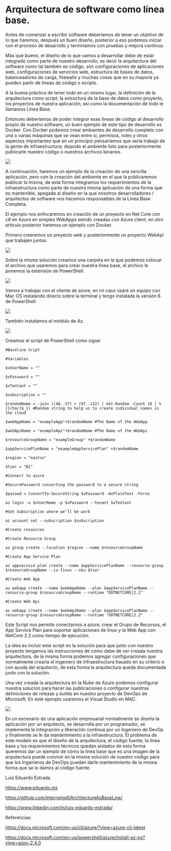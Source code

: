 # Arquitectura de software como línea base.

Antes de comenzar a escribir software deberíamos de tener un objetivo de lo que haremos, después un buen diseño, posterior a eso podemos iniciar con el proceso de desarrollo y terminamos con pruebas y mejora continua. 

Más que bueno, el diseño de lo que vamos a desarrollar debe de estar integrado como parte de nuestro desarrollo; es decir la arquitectura del software como tal también es código, son configuraciones de aplicaciones web, configuraciones de servicios web, estructura de bases de datos, balanceadores de carga, firewalls y muchas cosas que en su mayoría ya pueden partir de líneas de código o scripts. 

A la buena práctica de tener todo en un mismo lugar, la definición de la arquitectura como script, la estructura de la base de datos como proyecto, los proyectos de nuestra aplicación, así como la documentación de todo le llamamos Línea Base. 

Entonces deberíamos de poder integrar esas líneas de código al desarrollo propio de nuestro software, un buen ejemplo de este tipo de desarrollo es Docker. Con Docker podemos crear ambientes de desarrollo completo con una o varias máquinas que se vean entre si, permisos, roles y otros aspectos importantes que en un principio pensaríamos que sería trabajo de la gente de infraestructura; dejando el ambiente listo para posteriormente publicarle nuestro código o nuestros archivos binarios. 

![](http://eduardo.mx/wp-content/uploads/2019/07/image.png)

A continuación, haremos un ejemplo de la creación de una sencilla aplicación, pero con la creación del ambiente en el que la publicaremos publicar la misma, de esta forma integramos los requerimientos de la infraestructura como parte de nuestra misma aplicación de una forma que es mantenible, apegada al diseño en la que nosotros desarrolladores / arquitectos de software nos hacemos responsables de la Línea Base Completa.

El ejemplo nos enfocaremos en creación de un proyecto en Net Core con c# en Azure en simples WebApps siendo creadas con Azure client, en otro artículo posterior haremos un ejemplo con Docker.

Primero crearemos un proyecto web y posteriormente un proyecto WebApi que trabajen juntos.

![](http://eduardo.mx/wp-content/uploads/2019/07/image.png)

Sobre la misma solución creamos una carpeta en la que podemos colocar el archivo que usaremos para crear nuestra línea base, el archivo le ponemos la extensión de PowerShell.

![](http://eduardo.mx/wp-content/uploads/2019/07/image-2.png)

Vamos a trabajar con el cliente de azure, en mi caso usaré un equipo con Mac OS instalando directo sobre la terminal y tengo instalada la versión 6 de PowerShell

![](http://eduardo.mx/wp-content/uploads/2019/07/image-1.png)

También instalamos el módulo de Az.

![](http://eduardo.mx/wp-content/uploads/2019/07/image-3.png)

Creamos el script de PowerShell como sigue: 

    #Baseline Sript  
    
    #Variables  
    
    $vUserName = ""  
    
    $vPassword = ""  
    
    $vTentant = ""  
    
    $subscription = ""  
    
    $randomName = -join ((48..57) + (97..122) | Get-Random -Count 10 | % {[char]$_}) #Random string to help us to create individual names in the cloud  
    
    $webAppName = "exampleApp"+$randomName #The Name of the WebApp  
    
    $webApiName = "exampleApi"+$randomName #The Name of the WebApi  
    
    $resourceGroupName = "exampleGroup" +$randomName  
    
    $appServicePlanName = "exampleAppServicePlan" +$randomName  
    
    $region = "eastus"  
    
    $tier = "B1"  
    
    #Connect to azure  
    
    #SecurePassword converting the password to a secure string  
    
    $passwd = ConvertTo-SecureString $vPassword -AsPlainText -Force  
    
    az login -u $vUserName -p $vPassword --tenant $vTentant  
    
    #Set Subscription where we’ll be work  
    
    az account set --subscription $subscription  
    
    #Create resources  
    
    #Create Resource Group  
    
    az group create --location $region --name $resourceGroupName  
    
    #Create App Service Plan 
    
    az appservice plan create --name $appServicePlanName --resource-group $resourceGroupName --is-linux --sku $tier  
    
    #Create Web App  
    
    az webapp create --name $webAppName --plan $appServicePlanName --resource-group $resourceGroupName --runtime "DOTNETCORE|2.2"  
    
    #Create Web Api  
    
    az webapp create --name $webApiName --plan $appServicePlanName --resource-group $resourceGroupName --runtime "DOTNETCORE|2.2" 
    

Este Script nos permite conectarnos a azure, crear el Grupo de Recursos, el App Service Plan para soportar aplicaciones de linux y la Web App con NetCore 2.2 como tiempo de ejecución. 

La idea es incluir este script en la solución para que junto con nuestro proyecto tengamos las instrucciones de cómo debe de ser creada nuestra arquitectura, de la misma forma podemos agregar configuraciones que normalmente crearía el Ingeniero de Infraestructura basado en su criterio o con ayuda del arquitecto, de esta forma la arquitectura queda documentada junto con la solución. 

Una vez creada la arquitectura en la Nube de Azure podemos configurar nuestra solución para hacer las publicaciones o configurar nuestras definiciones de release y builds en nuestro proyecto de DevOps de Microsoft. En este ejemplo usaremos el Visual Studio en MAC.

![](http://eduardo.mx/wp-content/uploads/2019/07/image-4.png)


En un escenario de una aplicación empresarial normalmente se diseña la aplicación por un arquitecto, se desarrolla por un programador, se implementa la integración y liberación continua por un ingeniero de DevOp y finalmente se le da mantenimiento a la infraestructura. El problema de este modelo es que el diseño de la arquitectura, el código fuente, la línea base y los requerimientos técnicos quedan aislados de esta forma queremos dar un ejemplo de cómo la línea base que es una imagen de la arquitectura puede convivir en la misma solución de nuestro código para que los Ingenieros de DevOps puedan darle mantenimiento de la misma forma que se lo damos al código fuente. 


Luis Eduardo Estrada 

https://www.eduardo.mx 

https://github.com/internetgdl/ArchitectureAsBaseLine/ 

https://www.linkedin.com/in/luis-eduardo-estrada/ 

 

Referencias: 

https://docs.microsoft.com/en-us/cli/azure/?view=azure-cli-latest 

https://docs.microsoft.com/en-us/powershell/azure/install-az-ps?view=azps-2.4.0 
